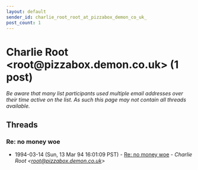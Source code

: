 ```yaml
---
layout: default
sender_id: charlie_root_root_at_pizzabox_demon_co_uk_
post_count: 1
---
```


# Charlie Root <root<span>@</span>pizzabox.demon.co.uk> (1 post)

_Be aware that many list participants used multiple email addresses over their time active on the list. As such this page may not contain all threads available._

## Threads

### Re: no money woe
+ 1994-03-14 (Sun, 13 Mar 94 16:01:09 PST) - [Re: no money woe](/archive/1994/03/f1451818923fc25c61639dbe8f12aa91ee34839db331ed9950a5a859cf4ad2a4) - _Charlie Root \<root@pizzabox.demon.co.uk\>_


